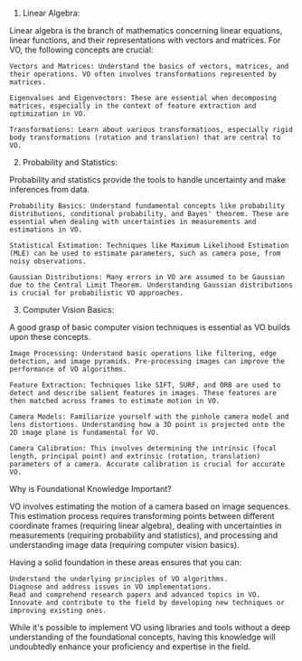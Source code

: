 1. Linear Algebra:

Linear algebra is the branch of mathematics concerning linear equations, linear functions, and their representations with vectors and matrices. For VO, the following concepts are crucial:

    Vectors and Matrices: Understand the basics of vectors, matrices, and their operations. VO often involves transformations represented by matrices.

    Eigenvalues and Eigenvectors: These are essential when decomposing matrices, especially in the context of feature extraction and optimization in VO.

    Transformations: Learn about various transformations, especially rigid body transformations (rotation and translation) that are central to VO.

2. Probability and Statistics:

Probability and statistics provide the tools to handle uncertainty and make inferences from data.

    Probability Basics: Understand fundamental concepts like probability distributions, conditional probability, and Bayes' theorem. These are essential when dealing with uncertainties in measurements and estimations in VO.

    Statistical Estimation: Techniques like Maximum Likelihood Estimation (MLE) can be used to estimate parameters, such as camera pose, from noisy observations.

    Gaussian Distributions: Many errors in VO are assumed to be Gaussian due to the Central Limit Theorem. Understanding Gaussian distributions is crucial for probabilistic VO approaches.

3. Computer Vision Basics:

A good grasp of basic computer vision techniques is essential as VO builds upon these concepts.

    Image Processing: Understand basic operations like filtering, edge detection, and image pyramids. Pre-processing images can improve the performance of VO algorithms.

    Feature Extraction: Techniques like SIFT, SURF, and ORB are used to detect and describe salient features in images. These features are then matched across frames to estimate motion in VO.

    Camera Models: Familiarize yourself with the pinhole camera model and lens distortions. Understanding how a 3D point is projected onto the 2D image plane is fundamental for VO.

    Camera Calibration: This involves determining the intrinsic (focal length, principal point) and extrinsic (rotation, translation) parameters of a camera. Accurate calibration is crucial for accurate VO.

Why is Foundational Knowledge Important?

VO involves estimating the motion of a camera based on image sequences. This estimation process requires transforming points between different coordinate frames (requiring linear algebra), dealing with uncertainties in measurements (requiring probability and statistics), and processing and understanding image data (requiring computer vision basics).

Having a solid foundation in these areas ensures that you can:

    Understand the underlying principles of VO algorithms.
    Diagnose and address issues in VO implementations.
    Read and comprehend research papers and advanced topics in VO.
    Innovate and contribute to the field by developing new techniques or improving existing ones.

While it's possible to implement VO using libraries and tools without a deep understanding of the foundational concepts, having this knowledge will undoubtedly enhance your proficiency and expertise in the field.

